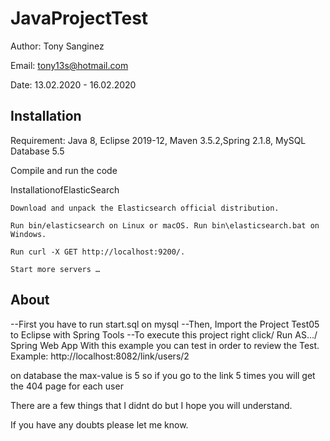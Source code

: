 # JavaProjectTest

Author: Tony Sanginez

Email: tony13s@hotmail.com

Date: 13.02.2020 - 16.02.2020

## Installation

Requirement: Java 8, Eclipse 2019-12, Maven 3.5.2,Spring 2.1.8, MySQL Database 5.5

Compile and run the code

InstallationofElasticSearch

    Download and unpack the Elasticsearch official distribution.

    Run bin/elasticsearch on Linux or macOS. Run bin\elasticsearch.bat on Windows.

    Run curl -X GET http://localhost:9200/.

    Start more servers …​

## About

--First you have to run start.sql on mysql
--Then, Import the Project Test05 to Eclipse with Spring Tools
--To execute this project right click/ Run AS.../ Spring Web App
With this example you can test in order to review the Test.
Example:
http://localhost:8082/link/users/2

on database the max-value is 5 so if you go to the link 5 times you will get the 404 page for each user

There are a few things that I didnt do but I hope you will understand. 

If you have any doubts please let me know.













